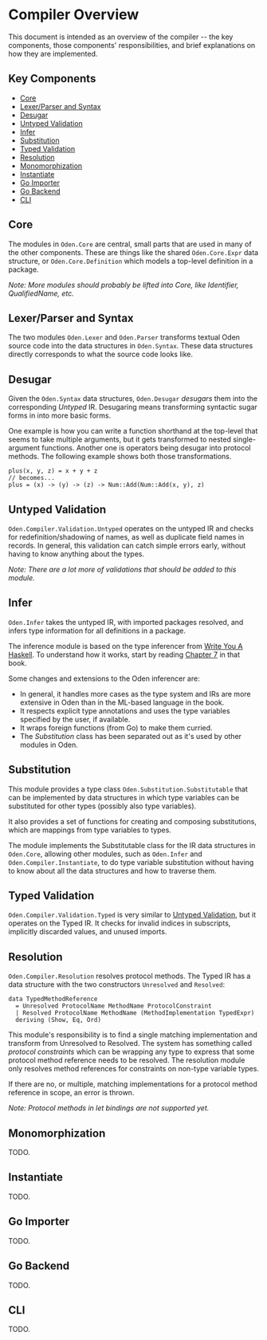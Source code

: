 # Compiler Overview

This document is intended as an overview of the compiler -- the key components,
those components' responsibilities, and brief explanations on how they are
implemented.

## Key Components

* [Core](#core)
* [Lexer/Parser and Syntax](#lexer-parser-and-syntax)
* [Desugar](#desugar)
* [Untyped Validation](#untyped-validation)
* [Infer](#infer)
* [Substitution](#substitution)
* [Typed Validation](#typed-validation)
* [Resolution](#resolution)
* [Monomorphization](#monomorphization)
* [Instantiate](#instantiate)
* [Go Importer](go-importer)
* [Go Backend](go-backend)
* [CLI](cli)

## Core

The modules in `Oden.Core` are central, small parts that are used in many of
the other components. These are things like the shared `Oden.Core.Expr` data
structure, or `Oden.Core.Definition` which models a top-level definition in a
package.

*Note: More modules should probably be lifted into Core, like Identifier,
QualifiedName, etc.*

## Lexer/Parser and Syntax

The two modules `Oden.Lexer` and `Oden.Parser` transforms textual Oden source
code into the data structures in `Oden.Syntax`. These data structures directly
corresponds to what the source code looks like.

## Desugar

Given the `Oden.Syntax` data structures, `Oden.Desugar` _desugars_ them into
the corresponding _Untyped_ IR. Desugaring means transforming syntactic sugar
forms in into more basic forms.

One example is how you can write a function shorthand at the top-level that
seems to take multiple arguments, but it gets transformed to nested
single-argument functions. Another one is operators being desugar into protocol
methods. The following example shows both those transformations.

    plus(x, y, z) = x + y + z
    // becomes...
    plus = (x) -> (y) -> (z) -> Num::Add(Num::Add(x, y), z)

## Untyped Validation

`Oden.Compiler.Validation.Untyped` operates on the untyped IR and checks for
redefinition/shadowing of names, as well as duplicate field names in records.
In general, this validation can catch simple errors early, without having to
know anything about the types.

_Note: There are a lot more of validations that should be added to this
module._

## Infer

`Oden.Infer` takes the untyped IR, with imported packages resolved, and infers
type information for all definitions in a package.

The inference module is based on the type inferencer from [Write You A
Haskell](http://dev.stephendiehl.com/fun/). To understand how it works, start
by reading [Chapter 7](http://dev.stephendiehl.com/fun/006_hindley_milner.html)
in that book.

Some changes and extensions to the Oden inferencer are:

* In general, it handles more cases as the type system and IRs are more
  extensive in Oden than in the ML-based language in the book.
* It respects explicit type annotations and uses the type variables specified
  by the user, if available.
* It wraps foreign functions (from Go) to make them curried.
* The _Substitution_ class has been separated out as it's used by other modules
  in Oden.

## Substitution

This module provides a type class `Oden.Substitution.Substitutable` that
can be implemented by data structures in which type variables can be
substituted for other types (possibly also type variables).

It also provides a set of functions for creating and composing substitutions,
which are mappings from type variables to types.

The module implements the Substitutable class for the IR data structures in
`Oden.Core`, allowing other modules, such as `Oden.Infer` and
`Oden.Compiler.Instantiate`, to do type variable substitution without having to
know about all the data structures and how to traverse them.

## Typed Validation

`Oden.Compiler.Validation.Typed` is very similar to [Untyped
Validation](#untyped-validation), but it operates on the Typed IR. It checks
for invalid indices in subscripts, implicitly discarded values, and unused
imports.

## Resolution

`Oden.Compiler.Resolution` resolves protocol methods. The Typed IR has a data
structure with the two constructors `Unresolved` and `Resolved`:

    data TypedMethodReference
      = Unresolved ProtocolName MethodName ProtocolConstraint
      | Resolved ProtocolName MethodName (MethodImplementation TypedExpr)
      deriving (Show, Eq, Ord)

This module's responsibility is to find a single matching implementation and
transform from Unresolved to Resolved. The system has something called
_protocol constraints_ which can be wrapping any type to express that some
protocol method reference needs to be resolved. The resolution module only
resolves method references for constraints on non-type variable types.

If there are no, or multiple, matching implementations for a protocol method
reference in scope, an error is thrown.

_Note: Protocol methods in let bindings are not supported yet._

## Monomorphization

TODO.

## Instantiate

TODO.

## Go Importer

TODO.

## Go Backend

TODO.

## CLI

TODO.
